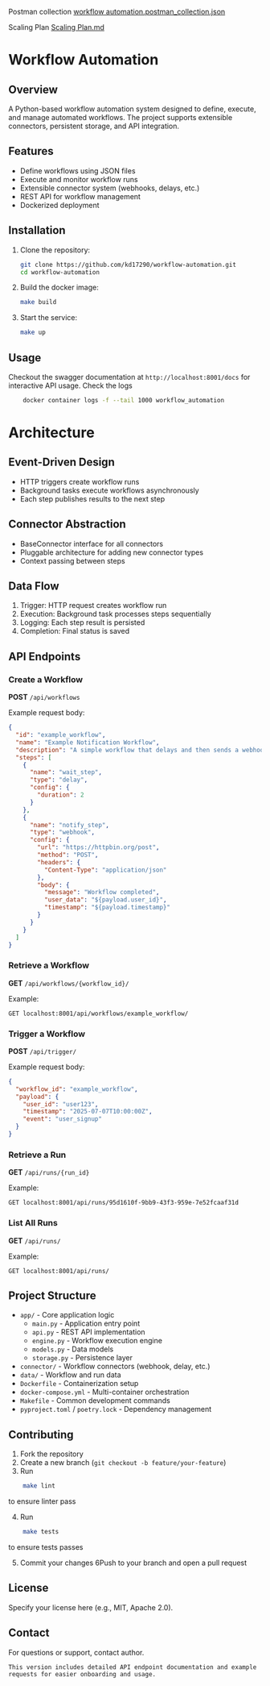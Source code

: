 Postman collection [workflow automation.postman_collection.json](workflow%20automation.postman_collection.json)

Scaling Plan [Scaling Plan.md](Scaling%20Plan.md)
# Workflow Automation

## Overview
A Python-based workflow automation system designed to define, execute, and manage automated workflows. The project supports extensible connectors, persistent storage, and API integration.

## Features
- Define workflows using JSON files
- Execute and monitor workflow runs
- Extensible connector system (webhooks, delays, etc.)
- REST API for workflow management
- Dockerized deployment

## Installation
1. Clone the repository:
   ```bash
   git clone https://github.com/kd17290/workflow-automation.git
   cd workflow-automation
   ```

2. Build the docker image:
   ```bash
   make build
   ```

3. Start the service:
   ```bash
   make up
   ```

## Usage
Checkout the swagger documentation at `http://localhost:8001/docs` for interactive API usage.
Check the logs

```bash
    docker container logs -f --tail 1000 workflow_automation
```

# Architecture
## Event-Driven Design
- HTTP triggers create workflow runs
- Background tasks execute workflows asynchronously
- Each step publishes results to the next step

## Connector Abstraction
- BaseConnector interface for all connectors
- Pluggable architecture for adding new connector types
- Context passing between steps

## Data Flow
1. Trigger: HTTP request creates workflow run
2. Execution: Background task processes steps sequentially
3. Logging: Each step result is persisted
4. Completion: Final status is saved

## API Endpoints

### Create a Workflow

**POST** `/api/workflows`

Example request body:
```json
{
  "id": "example_workflow",
  "name": "Example Notification Workflow",
  "description": "A simple workflow that delays and then sends a webhook notification",
  "steps": [
    {
      "name": "wait_step",
      "type": "delay",
      "config": {
        "duration": 2
      }
    },
    {
      "name": "notify_step",
      "type": "webhook",
      "config": {
        "url": "https://httpbin.org/post",
        "method": "POST",
        "headers": {
          "Content-Type": "application/json"
        },
        "body": {
          "message": "Workflow completed",
          "user_data": "${payload.user_id}",
          "timestamp": "${payload.timestamp}"
        }
      }
    }
  ]
}
```

### Retrieve a Workflow

**GET** `/api/workflows/{workflow_id}/`

Example:
```
GET localhost:8001/api/workflows/example_workflow/
```

### Trigger a Workflow

**POST** `/api/trigger/`

Example request body:
```json
{
  "workflow_id": "example_workflow",
  "payload": {
    "user_id": "user123",
    "timestamp": "2025-07-07T10:00:00Z",
    "event": "user_signup"
  }
}
```

### Retrieve a Run

**GET** `/api/runs/{run_id}`

Example:
```
GET localhost:8001/api/runs/95d1610f-9bb9-43f3-959e-7e52fcaaf31d
```

### List All Runs

**GET** `/api/runs/`

Example:
```
GET localhost:8001/api/runs/
```

## Project Structure

- `app/` - Core application logic
  - `main.py` - Application entry point
  - `api.py` - REST API implementation
  - `engine.py` - Workflow execution engine
  - `models.py` - Data models
  - `storage.py` - Persistence layer
- `connector/` - Workflow connectors (webhook, delay, etc.)
- `data/` - Workflow and run data
- `Dockerfile` - Containerization setup
- `docker-compose.yml` - Multi-container orchestration
- `Makefile` - Common development commands
- `pyproject.toml` / `poetry.lock` - Dependency management

## Contributing

1. Fork the repository
2. Create a new branch (`git checkout -b feature/your-feature`)
3. Run
```bash
    make lint
```
   to ensure linter pass

4. Run
```bash
    make tests
```
   to ensure tests passes

5. Commit your changes
6Push to your branch and open a pull request

## License

Specify your license here (e.g., MIT, Apache 2.0).

## Contact

For questions or support, contact author.
```
This version includes detailed API endpoint documentation and example requests for easier onboarding and usage.
